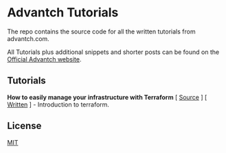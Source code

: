 # Advantch Tutorials

The repo contains the source code for all the written tutorials from advantch.com.

All Tutorials plus additional snippets and shorter posts can be found 
on the [Official Advantch website](https://www.advantch.com/).

## Tutorials

**How to easily manage your infrastructure with Terraform** \[ [Source](https://github.com/advantch/tutorials/tree/main/terraform-intro) \] \[ [Written](https://www.advantch.com/blog/how-to-easily-manage-and-provision-your-infrastructure-with-terraform/) \] - Introduction to terraform. 


## License
[MIT](https://choosealicense.com/licenses/mit/)
